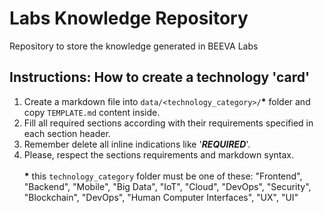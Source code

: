 # Labs Knowledge Repository
Repository to store the knowledge generated in BEEVA Labs


## Instructions: How to create a technology 'card'
1. Create a markdown file into `data/<technology_category>/`**\*** folder and copy `TEMPLATE.md` content inside. 
2. Fill all required sections according with their requirements specified in each section header.
3. Remember delete all inline indications like '_**REQUIRED**_'.
4. Please, respect the sections requirements and markdown syntax.
\
\
**\*** this `technology_category` folder must be one of these: "Frontend", "Backend", "Mobile", "Big Data", "IoT", "Cloud", "DevOps", "Security", "Blockchain", "DevOps", "Human Computer Interfaces", "UX", "UI"
